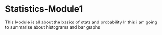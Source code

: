 # Statistics-Module1
This Module is all about the basics of stats and probability 
In this i am going to summarise about histograms and bar graphs 